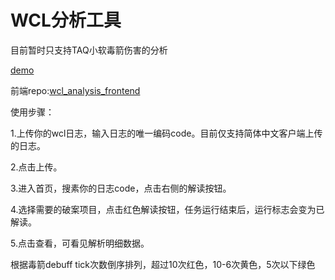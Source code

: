 # WCL分析工具
目前暂时只支持TAQ小软毒箭伤害的分析

[demo](https://www.wclanalysis.site/service/)

前端repo:[wcl_analysis_frontend](https://github.com/zhoufan170/wcl_analysis_frontend)

使用步骤：

1.上传你的wcl日志，输入日志的唯一编码code。目前仅支持简体中文客户端上传的日志。

2.点击上传。

3.进入首页，搜素你的日志code，点击右侧的解读按钮。

4.选择需要的破案项目，点击红色解读按钮，任务运行结束后，运行标志会变为已解读。

5.点击查看，可看见解析明细数据。

根据毒箭debuff tick次数倒序排列，超过10次红色，10-6次黄色，5次以下绿色
